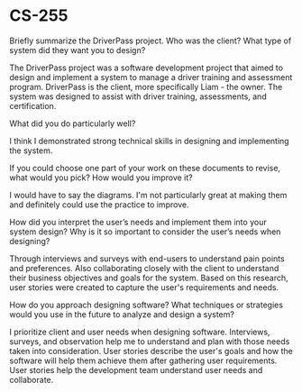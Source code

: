 # CS-255

Briefly summarize the DriverPass project. Who was the client? What type of system did they want you to design?

The DriverPass project was a software development project that aimed to design and implement a system to manage a driver training and assessment program. DriverPass is the client, more specifically Liam - the owner. The system was designed to assist with driver training, assessments, and certification.

What did you do particularly well?

I think I demonstrated strong technical skills in designing and implementing the system. 

If you could choose one part of your work on these documents to revise, what would you pick? How would you improve it?

I would have to say the diagrams. I'm not particularly great at making them and definitely could use the practice to improve.

How did you interpret the user’s needs and implement them into your system design? Why is it so important to consider the user’s needs when designing?

Through interviews and surveys with end-users to understand pain points and preferences. Also collaborating closely with the client to understand their business objectives and goals for the system. Based on this research,  user stories were created to capture the user's requirements and needs.

How do you approach designing software? What techniques or strategies would you use in the future to analyze and design a system?

I prioritize client and user needs when designing software. Interviews, surveys, and observation help me to understand and plan with those needs taken into consideration. User stories describe the user's goals and how the software will help them achieve them after gathering user requirements. User stories help the development team understand user needs and collaborate.
